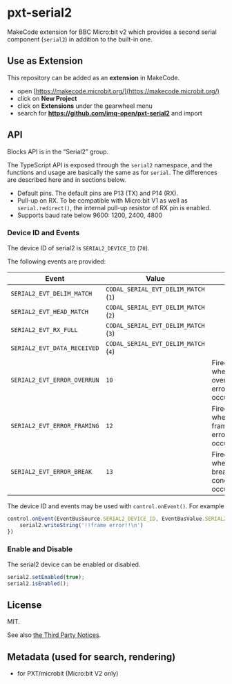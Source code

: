 
# pxt-serial2

MakeCode extension for BBC Micro:bit v2 which provides a second serial component 
(`serial2`) in addition to the built-in one.

## Use as Extension

This repository can be added as an **extension** in MakeCode.

* open [https://makecode.microbit.org/](https://makecode.microbit.org/)
* click on **New Project**
* click on **Extensions** under the gearwheel menu
* search for **https://github.com/imq-open/pxt-serial2** and import

## API

Blocks API is in the “Serial2” group. 

The TypeScript API is exposed through the `serial2` namespace, and the functions and usage 
are basically the same as for `serial`. The differences are described here and in sections below.

- Default pins. The default pins are P13 (TX) and P14 (RX).
- Pull-up on RX. To be compatible with Micro:bit V1 as well as `serial.redirect()`, the
 internal pull-up resistor of RX pin is enabled.
- Supports baud rate below 9600: 1200, 2400, 4800

### Device ID and Events

The device ID of serial2 is `SERIAL2_DEVICE_ID` (`70`).

The following events are provided:

| Event | Value |   &nbsp;
------|-------| ----
`SERIAL2_EVT_DELIM_MATCH` | `CODAL_SERIAL_EVT_DELIM_MATCH` (`1`) | 
`SERIAL2_EVT_HEAD_MATCH` | `CODAL_SERIAL_EVT_DELIM_MATCH` (`2`) | 
`SERIAL2_EVT_RX_FULL` | `CODAL_SERIAL_EVT_DELIM_MATCH` (`3`) | 
`SERIAL2_EVT_DATA_RECEIVED` | `CODAL_SERIAL_EVT_DELIM_MATCH` (`4`) | 
`SERIAL2_EVT_ERROR_OVERRUN` | `10` |  Fired when an overrun error occurs
`SERIAL2_EVT_ERROR_FRAMING` | `12` | Fired when a frame error occurs
`SERIAL2_EVT_ERROR_BREAK` | `13` | Fired when a break condition occurs

The device ID and events may be used with `control.onEvent()`. For example

```TypeScript
control.onEvent(EventBusSource.SERIAL2_DEVICE_ID, EventBusValue.SERIAL2_EVT_ERROR_FRAMING, function () {
    serial2.writeString('!!frame error!!\n')
})
```

### Enable and Disable

The serial2 device can be enabled or disabled.

```TypeScript
serial2.setEnabled(true);
serial2.isEnabled();
```


## License

MIT.

See also [the Third Party Notices](./THIRD_PARTY_NOTICES.md).

## Metadata (used for search, rendering)

* for PXT/microbit
(Micro:bit V2 only)
